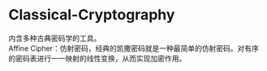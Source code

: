 # Classical-Cryptography
内含多种古典密码学的工具。  
Affine Cipher：仿射密码，经典的凯撒密码就是一种最简单的仿射密码。对有序的密码表进行一一映射的线性变换，从而实现加密作用。
